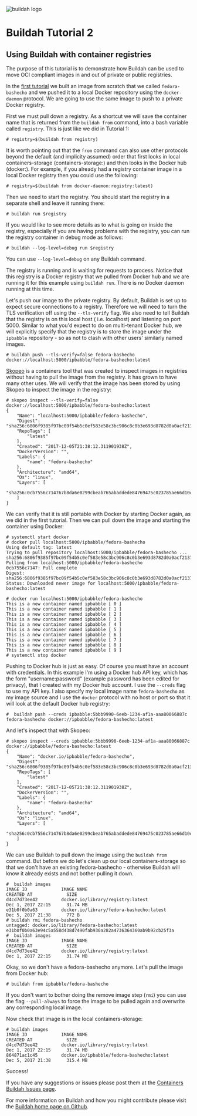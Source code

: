 ![buildah logo](https://cdn.rawgit.com/containers/buildah/master/logos/buildah-logo_large.png)

# Buildah Tutorial 2
## Using Buildah with container registries

The purpose of this tutorial is to demonstrate how Buildah can be used to move OCI compliant images in and out of private or public registries.

In the [first tutorial](https://github.com/containers/buildah/blob/master/docs/tutorials/01-intro.md) we built an image from scratch that we called `fedora-bashecho` and we pushed it to a local Docker repository using the `docker-daemon` protocol. We are going to use the same image to push to a private Docker registry.

First we must pull down a registry. As a shortcut we will save the container name that is returned from the `buildah from` command, into a bash variable called `registry`. This is just like we did in Tutorial 1:

    # registry=$(buildah from registry)

It is worth pointing out that the `from` command can also use other protocols beyond the default (and implicity assumed) order that first looks in local containers-storage (containers-storage:) and then looks in the Docker hub (docker:). For example, if you already had a registry container image in a local Docker registry then you could use the following:

    # registry=$(buildah from docker-daemon:registry:latest)

Then we need to start the registry. You should start the registry in a separate shell and leave it running there:

    # buildah run $registry

If you would like to see more details as to what is going on inside the registry, especially if you are having problems with the registry, you can run the registry container in debug mode as follows:

    # buildah --log-level=debug run $registry

You can use `--log-level=debug` on any Buildah command.

The registry is running and is waiting for requests to process. Notice that this registry is a Docker registry that we pulled from Docker hub and we are running it for this example using `buildah run`. There is no Docker daemon running at this time.

Let's push our image to the private registry. By default, Buildah is set up to expect secure connections to a registry. Therefore we will need to turn the TLS verification off using the `--tls-verify` flag. We also need to tell Buildah that the registry is on this local host ( i.e. localhost) and listening on port 5000. Similar to  what you'd expect to do on multi-tenant Docker hub, we will explicitly specify that the registry is to store the image under the `ipbabble` repository - so as not to clash with other users' similarly named images.

    # buildah push --tls-verify=false fedora-bashecho docker://localhost:5000/ipbabble/fedora-bashecho:latest

[Skopeo](https://github.com/containers/skopeo) is a containers tool that was created to inspect images in registries without having to pull the image from the registry. It has grown to have many other uses. We will verify that the image has been stored by using Skopeo to inspect the image in the registry:

    # skopeo inspect --tls-verify=false docker://localhost:5000/ipbabble/fedora-bashecho:latest
    {
        "Name": "localhost:5000/ipbabble/fedora-bashecho",
        "Digest": "sha256:6806f9385f97bc09f54b5c0ef583e58c3bc906c8c0b3e693d8782d0a0acf2137",
        "RepoTags": [
            "latest"
        ],
        "Created": "2017-12-05T21:38:12.311901938Z",
        "DockerVersion": "",
        "Labels": {
            "name": "fedora-bashecho"
        },
        "Architecture": "amd64",
        "Os": "linux",
        "Layers": [
            "sha256:0cb7556c714767b8da6e0299cbeab765abaddede84769475c023785ae66d10ca"
        ]
    }

We can verify that it is still portable with Docker by starting Docker again, as we did in the first tutorial. Then we can pull down the image and starting the container using Docker:

    # systemctl start docker
    # docker pull localhost:5000/ipbabble/fedora-bashecho
    Using default tag: latest
    Trying to pull repository localhost:5000/ipbabble/fedora-bashecho ...
    sha256:6806f9385f97bc09f54b5c0ef583e58c3bc906c8c0b3e693d8782d0a0acf2137: Pulling from localhost:5000/ipbabble/fedora-bashecho
    0cb7556c7147: Pull complete
    Digest: sha256:6806f9385f97bc09f54b5c0ef583e58c3bc906c8c0b3e693d8782d0a0acf2137
    Status: Downloaded newer image for localhost:5000/ipbabble/fedora-bashecho:latest

    # docker run localhost:5000/ipbabble/fedora-bashecho
    This is a new container named ipbabble [ 0 ]
    This is a new container named ipbabble [ 1 ]
    This is a new container named ipbabble [ 2 ]
    This is a new container named ipbabble [ 3 ]
    This is a new container named ipbabble [ 4 ]
    This is a new container named ipbabble [ 5 ]
    This is a new container named ipbabble [ 6 ]
    This is a new container named ipbabble [ 7 ]
    This is a new container named ipbabble [ 8 ]
    This is a new container named ipbabble [ 9 ]
    # systemctl stop docker

Pushing to Docker hub is just as easy. Of course you must have an account with credentials. In this example I'm using a Docker hub API key, which has the form "username:password" (example password has been edited for privacy), that I created with my Docker hub account. I use the `--creds` flag to use my API key. I also specify my local image name `fedora-bashecho` as my image source and I use the `docker` protocol with no host or port so that it will look at the default Docker hub registry:

    #  buildah push --creds ipbabble:5bbb9990-6eeb-1234-af1a-aaa80066887c fedora-bashecho docker://ipbabble/fedora-bashecho:latest

And let's inspect that with Skopeo:

    # skopeo inspect --creds ipbabble:5bbb9990-6eeb-1234-af1a-aaa80066887c docker://ipbabble/fedora-bashecho:latest
    {
        "Name": "docker.io/ipbabble/fedora-bashecho",
        "Digest": "sha256:6806f9385f97bc09f54b5c0ef583e58c3bc906c8c0b3e693d8782d0a0acf2137",
        "RepoTags": [
            "latest"
        ],
        "Created": "2017-12-05T21:38:12.311901938Z",
        "DockerVersion": "",
        "Labels": {
            "name": "fedora-bashecho"
        },
        "Architecture": "amd64",
        "Os": "linux",
        "Layers": [
            "sha256:0cb7556c714767b8da6e0299cbeab765abaddede84769475c023785ae66d10ca"
        ]
    }

We can use Buildah to pull down the image using the `buildah from` command. But before we do let's clean up our local containers-storage so that we don't have an existing fedora-bashecho - otherwise Buildah will know it already exists and not bother pulling it down.

    #  buildah images
    IMAGE ID             IMAGE NAME                                               CREATED AT             SIZE
    d4cd7d73ee42         docker.io/library/registry:latest                        Dec 1, 2017 22:15      31.74 MB
    e31b0f0b0a63         docker.io/library/fedora-bashecho:latest                 Dec 5, 2017 21:38      772 B
    # buildah rmi fedora-bashecho
    untagged: docker.io/library/fedora-bashecho:latest
    e31b0f0b0a63e94c5a558d438d7490fab930a282a4736364360ab9b92cb25f3a
    #  buildah images
    IMAGE ID             IMAGE NAME                                               CREATED AT             SIZE
    d4cd7d73ee42         docker.io/library/registry:latest                        Dec 1, 2017 22:15      31.74 MB

Okay, so we don't have a fedora-bashecho anymore. Let's pull the image from Docker hub:

    # buildah from ipbabble/fedora-bashecho

If you don't want to bother doing the remove image step (`rmi`) you can use the flag `--pull-always` to force the image to be pulled again and overwrite any corresponding local image.

Now check that image is in the local containers-storage:

    # buildah images
    IMAGE ID             IMAGE NAME                                               CREATED AT             SIZE
    d4cd7d73ee42         docker.io/library/registry:latest                        Dec 1, 2017 22:15      31.74 MB
    864871ac1c45         docker.io/ipbabble/fedora-bashecho:latest                Dec 5, 2017 21:38      315.4 MB

Success!

If you have any suggestions or issues please post them at the [Containers Buildah Issues page](https://github.com/containers/buildah/issues).

For more information on Buildah and how you might contribute please visit the [Buildah home page on Github](https://github.com/containers/buildah).
